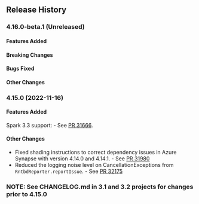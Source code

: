 ## Release History

### 4.16.0-beta.1 (Unreleased)

#### Features Added

#### Breaking Changes

#### Bugs Fixed

#### Other Changes

### 4.15.0 (2022-11-16)


#### Features Added
Spark 3.3 support: - See [PR 31666](https://github.com/Azure/azure-sdk-for-java/pull/31666).
#### Other Changes
* Fixed shading instructions to correct dependency issues in Azure Synapse with version 4.14.0 and 4.14.1. - See [PR 31980](https://github.com/Azure/azure-sdk-for-java/pull/31980)
* Reduced the logging noise level on CancellationExceptions from `RntbdReporter.reportIssue`. - See [PR 32175](https://github.com/Azure/azure-sdk-for-java/pull/32175)

### NOTE: See CHANGELOG.md in 3.1 and 3.2 projects for changes prior to 4.15.0